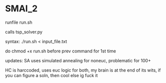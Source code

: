# SMAI_2
runfile run.sh

calls tsp_solver.py

syntax: ./run.sh < input_file.txt

do chmod +x run.sh before prev command for 1st time



updates:
SA uses simulated annealing for noneuc, problematic for 100+

HC is harccoded, uses euc logic for both, my brain is at the end of its wits, if you can figure a soln, then cool else ig fuck it


